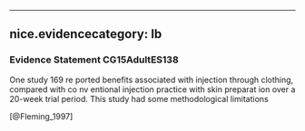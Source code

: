 
---
nice.evidencecategory: Ib
---

### Evidence Statement CG15AdultES138
One study 169 re ported benefits associated with injection through clothing, compared with co nv entional injection practice with skin preparat ion over a 20-week trial period. This study had some methodological limitations

[@Fleming_1997]

